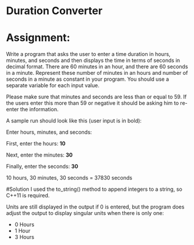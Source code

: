 # Duration Converter

# Assignment:
Write a program that asks the user to enter a time duration in hours, minutes, and seconds and then displays the time in terms of seconds in decimal format. There are 60 minutes in an hour, and there are 60 seconds in a minute. Represent these number of minutes in an hours and number of seconds in a minute as constant in your program. You should use a separate variable for each input value.

Please make sure that minutes and seconds are less than or equal to 59. If the users enter this more than 59 or negative it should be asking him to re-enter the information. 

A sample run should look like this (user input is in bold):

Enter hours, minutes, and seconds:

First, enter the hours: **10**

Next, enter the minutes: **30**

Finally, enter the seconds: **30**

10 hours, 30 minutes, 30 seconds = 37830 seconds

#Solution
I used the to_string() method to append integers to a string, so C++11 is required.

Units are still displayed in the output if 0 is entered, but the program does adjust the output to display singular units when there is only one:
*  0 Hours
*  1 Hour
*  3 Hours
  
